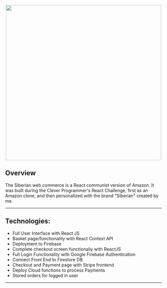 <p align="center">
<img src="https://user-images.githubusercontent.com/70399238/92873144-1989ba80-f3dd-11ea-8ee0-8f5db6bed1d0.png" width="500" >
</p>

## Overview

The Siberian web commerce is a React communist version of Amazon. It was built during the Clever Programmer's React Challenge, first as an Amazon clone, and then personalized with the brand "Siberian" created by me.

---

## Technologies:

-   Full User Interface with React JS
-   Basket page/functionality with React Context API
-   Deployment to Firebase
-   Complete checkout screen functionaliy with ReactJS
-   Full Login Functionality with Google Firebase Authentication
-   Connect Front End to Firestore DB
-   Checkout and Payment page with Stripe frontend
-   Deploy Cloud functions to process Payments
-   Stored orders for logged in user

---
